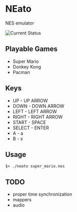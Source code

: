 # NEato

NES emulator

![Current Status](http://dl.dropbox.com/u/24494398/neato-development/status.png)

## Playable Games

* Super Mario
* Donkey Kong
* Pacman

## Keys

* UP - UP ARROW
* DOWN - DOWN ARROW
* LEFT - LEFT ARROW
* RIGHT - RIGHT ARROW
* START - SPACE
* SELECT - ENTER
* A - a
* B - s

## Usage

    $> ./neato super_mario.nes

## TODO

* proper time synchronization
* mappers
* audio
